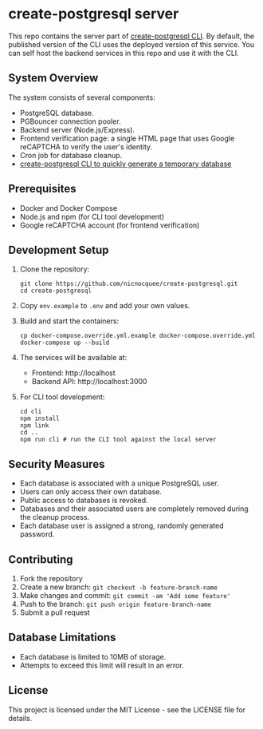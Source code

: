 # create-postgresql server

This repo contains the server part of [create-postgresql CLI](https://www.npmjs.com/package/create-postgresql). By default, the published version of the CLI uses the deployed version of this service. You can self host the backend services in this repo and use it with the CLI.

## System Overview

The system consists of several components:

- PostgreSQL database.
- PGBouncer connection pooler.
- Backend server (Node.js/Express).
- Frontend verification page: a single HTML page that uses Google reCAPTCHA to verify the user's identity.
- Cron job for database cleanup.
- [create-postgresql CLI to quickly generate a temporary database](https://www.npmjs.com/package/create-postgresql)

## Prerequisites

- Docker and Docker Compose
- Node.js and npm (for CLI tool development)
- Google reCAPTCHA account (for frontend verification)

## Development Setup

1. Clone the repository:

   ```
   git clone https://github.com/nicnocquee/create-postgresql.git
   cd create-postgresql
   ```

2. Copy `env.example` to `.env` and add your own values.

3. Build and start the containers:

   ```
   cp docker-compose.override.yml.example docker-compose.override.yml
   docker-compose up --build
   ```

4. The services will be available at:

   - Frontend: http://localhost
   - Backend API: http://localhost:3000

5. For CLI tool development:
   ```
   cd cli
   npm install
   npm link
   cd ..
   npm run cli # run the CLI tool against the local server
   ```

## Security Measures

- Each database is associated with a unique PostgreSQL user.
- Users can only access their own database.
- Public access to databases is revoked.
- Databases and their associated users are completely removed during the cleanup process.
- Each database user is assigned a strong, randomly generated password.

## Contributing

1. Fork the repository
2. Create a new branch: `git checkout -b feature-branch-name`
3. Make changes and commit: `git commit -am 'Add some feature'`
4. Push to the branch: `git push origin feature-branch-name`
5. Submit a pull request

## Database Limitations

- Each database is limited to 10MB of storage.
- Attempts to exceed this limit will result in an error.

## License

This project is licensed under the MIT License - see the LICENSE file for details.
